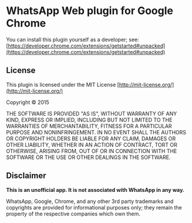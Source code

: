 ﻿# WhatsApp Web plugin for Google Chrome

You can install this plugin yourself as a developer; see: [https://developer.chrome.com/extensions/getstarted#unpacked](https://developer.chrome.com/extensions/getstarted#unpacked)

## License

This plugin is licensed under the MIT License [http://mit-license.org/](http://mit-license.org/)

Copyright &copy; 2015

THE SOFTWARE IS PROVIDED "AS IS", WITHOUT WARRANTY OF ANY KIND, EXPRESS OR
IMPLIED, INCLUDING BUT NOT LIMITED TO THE WARRANTIES OF MERCHANTABILITY,
FITNESS FOR A PARTICULAR PURPOSE AND NONINFRINGEMENT. IN NO EVENT SHALL THE
AUTHORS OR COPYRIGHT HOLDERS BE LIABLE FOR ANY CLAIM, DAMAGES OR OTHER
LIABILITY, WHETHER IN AN ACTION OF CONTRACT, TORT OR OTHERWISE, ARISING FROM,
OUT OF OR IN CONNECTION WITH THE SOFTWARE OR THE USE OR OTHER DEALINGS IN
THE SOFTWARE.

## Disclaimer

**This is an unofficial app. It is not associated with WhatsApp in any way.**

WhatsApp, Google, Chrome, and any other 3rd party trademarks and copyrights
are provided for informational purposes only; they remain the property of
the respective companies which own them.